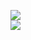 [![](https://img.shields.io/badge/Made%20With-Github%20Spray-lightgrey.svg?style=for-the-badge&logo=github)](https://github.com/Annihil/github-spray#1049)  
[![](https://i.imgur.com/2DrTn0Z.gif)](https://github.com/Annihil/github-spray)